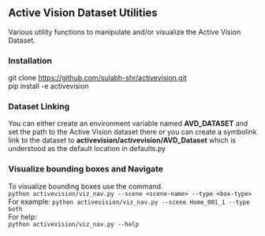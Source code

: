 ## Active Vision Dataset Utilities
Various utility functions to manipulate and/or visualize the Active Vision Dataset.

### Installation
git clone https://github.com/sulabh-shr/activevision.git  
pip install -e activevision

### Dataset Linking
You can either create an environment variable named **AVD_DATASET** and set the path
to the Active Vision dataset there or you can create a symbolink link to the 
dataset to **activevision/activevision/AVD_Dataset** which is understood as the default
location in defaults.py

### Visualize bounding boxes and Navigate
To visualize bounding boxes use the command.  
`python activevision/viz_nav.py --scene <scene-name> --type <box-type>`  
For example:  `python activevision/viz_nav.py --scene Home_001_1 --type both`  
For help:  
`python activevision/viz_nav.py --help`

